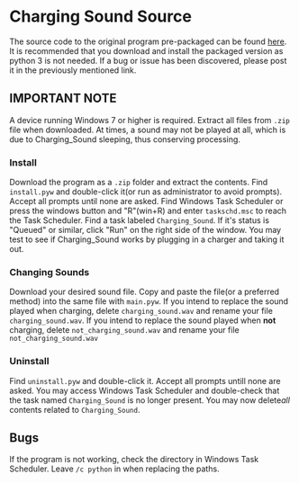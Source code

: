 # Charging Sound Source
The source code to the original program pre-packaged can be found [here](https://github.com/TomTheCatt/Charging-Sound). It is recommended that you download and install the packaged version as python 3 is not needed. If a bug or issue has been discovered, please post it in the previously mentioned link.

## **IMPORTANT NOTE**
A device running Windows 7 or higher is required. Extract all files from `.zip` file when downloaded. At times, a sound may not be played at all, which is due to Charging_Sound sleeping, thus conserving processing.

### Install
Download the program as a `.zip` folder and extract the contents. Find `install.pyw` and double-click it(or run as administrator to avoid prompts). Accept all prompts until none are asked. Find Windows Task Scheduler or press the windows button and "R"(win+R) and enter `taskschd.msc` to reach the Task Scheduler. Find a task labeled `Charging_Sound`. If it's status is "Queued" or similar, click "Run" on the right side of the window. You may test to see if Charging_Sound works by plugging in a charger and taking it out.

### Changing Sounds
Download your desired sound file. Copy and paste the file(or a preferred method) into the same file with `main.pyw`. If you intend to replace the sound played when charging, delete `charging_sound.wav` and rename your file `charging_sound.wav`. If you intend to replace the sound played when **not** charging, delete `not_charging_sound.wav` and rename your file `not_charging_sound.wav`

### Uninstall
Find `uninstall.pyw` and double-click it. Accept all prompts untill none are asked. You may access Windows Task Scheduler and double-check that the task named `Charging_Sound` is no longer present. You may now delete*all* contents related to `Charging_Sound`.

## Bugs
If the program is not working, check the directory in Windows Task Scheduler. Leave `/c python` in when replacing the paths.
